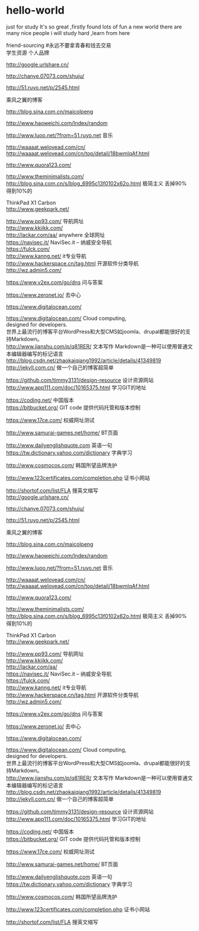# hello-world
just for study
It's so great ,firstly found lots of fun
a new world 
there are many nice people
i will study hard ,learn from here
 
friend-sourcing
#永远不要拿青春和钱去交易  
学生资源 
个人品牌 
          		
http://google.urlshare.cn/									
									
http://chanye.07073.com/shuju/									
									
http://51.ruyo.net/p/2545.html									
									
									
乘风之翼的博客									
									
http://blog.sina.com.cn/maicolpeng									
									
									
http://www.haoweichi.com/Index/random									
									
									
http://www.luoo.net/?from=51.ruyo.net		音乐							
									
									
http://waaaat.welovead.com/cn/									
http://waaaat.welovead.com/cn/top/detail/18bwmlqAf.html									
									
http://www.quora123.com/									
									
									
http://www.theminimalists.com/									
http://blog.sina.com.cn/s/blog_6995c13f0102x62o.html			 极简主义 丢掉90% 得到10%的						
									
ThinkPad X1 Carbon									
http://www.geekpark.net/									
									
									
http://www.pp93.com/	导航网址								
http://www.kkiikk.com/									
http://lackar.com/aa/		anywhere	全球网址							
https://navisec.it/	NaviSec.it – 纳威安全导航								
https://fulck.com/									
http://www.kanng.net/	 it专业导航								
http://www.hackerspace.cn/tag.html		开源软件分类导航							
http://wz.admin5.com/									
									
https://www.v2ex.com/go/dns	 问与答案								
									
									
https://www.zeronet.io/	去中心								
									
https://www.digitalocean.com/									
									
https://www.digitalocean.com/	Cloud computing,								
	designed for developers.								
世界上最流行的博客平台WordPress和大型CMS如joomla、drupal都能很好的支持Markdown。									
http://www.jianshu.com/p/q81RER/		文本写作	Markdown是一种可以使用普通文本编辑器编写的标记语言						
http://blog.csdn.net/zhaokaiqiang1992/article/details/41349819									
http://jekyll.com.cn/		做一个自己的博客超简单							
									
https://github.com/timmy3131/design-resource			设计资源网站						
http://www.app111.com/doc/10165375.html				学习GIT的地址					
									
									
https://coding.net/	 中国版本								
https://bitbucket.org/		GIT code	提供代码托管和版本控制						
									
https://www.17ce.com/		权威网址测试							
									
http://www.samurai-games.net/home/		 BT页面							
									
									
									
http://www.dailyenglishquote.com		英语一句							
https://tw.dictionary.yahoo.com/dictionary		  字典学习							
									
http://www.cosmocos.com/		韩国所望品牌洗护							
									
http://www.123certificates.com/completion.php			证书小网站						
									
http://shortof.com/list/FLA			搜英文缩写						
http://google.urlshare.cn/									
									
http://chanye.07073.com/shuju/									
									
http://51.ruyo.net/p/2545.html									
									
									
乘风之翼的博客									
									
http://blog.sina.com.cn/maicolpeng									
									
									
http://www.haoweichi.com/Index/random									
									
									
http://www.luoo.net/?from=51.ruyo.net		音乐							
									
									
http://waaaat.welovead.com/cn/									
http://waaaat.welovead.com/cn/top/detail/18bwmlqAf.html									
									
http://www.quora123.com/									
									
									
http://www.theminimalists.com/									
http://blog.sina.com.cn/s/blog_6995c13f0102x62o.html			 极简主义 丢掉90% 得到10%的						
									
ThinkPad X1 Carbon									
http://www.geekpark.net/									
									
									
http://www.pp93.com/	导航网址								
http://www.kkiikk.com/									
http://lackar.com/aa/									
https://navisec.it/	NaviSec.it – 纳威安全导航								
https://fulck.com/									
http://www.kanng.net/	 it专业导航								
http://www.hackerspace.cn/tag.html		开源软件分类导航							
http://wz.admin5.com/									
									
https://www.v2ex.com/go/dns	 问与答案								
									
									
https://www.zeronet.io/	去中心								
									
https://www.digitalocean.com/									
									
https://www.digitalocean.com/	Cloud computing,								
	designed for developers.								
世界上最流行的博客平台WordPress和大型CMS如joomla、drupal都能很好的支持Markdown。									
http://www.jianshu.com/p/q81RER/		文本写作	Markdown是一种可以使用普通文本编辑器编写的标记语言						
http://blog.csdn.net/zhaokaiqiang1992/article/details/41349819									
http://jekyll.com.cn/		做一个自己的博客超简单							
									
https://github.com/timmy3131/design-resource			设计资源网站						
http://www.app111.com/doc/10165375.html				学习GIT的地址					
									
									
https://coding.net/	 中国版本								
https://bitbucket.org/		GIT code	提供代码托管和版本控制						
									
https://www.17ce.com/		权威网址测试							
									
http://www.samurai-games.net/home/		 BT页面							
									
									
									
http://www.dailyenglishquote.com		英语一句							
https://tw.dictionary.yahoo.com/dictionary		  字典学习							
									
http://www.cosmocos.com/		韩国所望品牌洗护							
									
http://www.123certificates.com/completion.php			证书小网站						
									
http://shortof.com/list/FLA			搜英文缩写						
